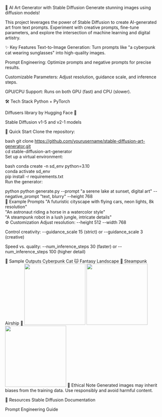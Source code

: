 🎨 AI Art Generator with Stable Diffusion
Generate stunning images using diffusion models!

This project leverages the power of Stable Diffusion to create AI-generated art from text prompts. Experiment with creative prompts, fine-tune parameters, and explore the intersection of machine learning and digital artistry.

✨ Key Features
Text-to-Image Generation: Turn prompts like "a cyberpunk cat wearing sunglasses" into high-quality images.

Prompt Engineering: Optimize prompts and negative prompts for precise results.

Customizable Parameters: Adjust resolution, guidance scale, and inference steps.

GPU/CPU Support: Runs on both GPU (fast) and CPU (slower).

🛠️ Tech Stack
Python + PyTorch

Diffusers library by Hugging Face 🤗

Stable Diffusion v1-5 and v2-1 models

🚀 Quick Start
Clone the repository:

bash
git clone https://github.com/yourusername/stable-diffusion-art-generator.git  
cd stable-diffusion-art-generator  
Set up a virtual environment:

bash
conda create -n sd_env python=3.10  
conda activate sd_env  
pip install -r requirements.txt  
Run the generator:

python
python generate.py --prompt "a serene lake at sunset, digital art" --negative_prompt "text, blurry" --height 768  
📝 Example Prompts
"A futuristic cityscape with flying cars, neon lights, 8k resolution"  
"An astronaut riding a horse in a watercolor style"  
"A steampunk robot in a lush jungle, intricate details"  
⚙️ Customization
Adjust resolution: --height 512 --width 768

Control creativity: --guidance_scale 15 (strict) or --guidance_scale 3 (creative)

Speed vs. quality: --num_inference_steps 30 (faster) or --num_inference_steps 100 (higher detail)

📸 Sample Outputs
Cyberpunk Cat 🐱	Fantasy Landscape 🌄	Steampunk Airship 🚀
<img src="samples/cyberpunk_cat.png" width="200">	<img src="samples/landscape.png" width="200">	<img src="samples/airship.png" width="200">
📌 Ethical Note
Generated images may inherit biases from the training data. Use responsibly and avoid harmful content.

🔗 Resources
Stable Diffusion Documentation

Prompt Engineering Guide
